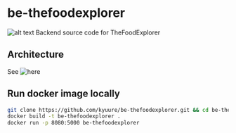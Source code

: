 # be-thefoodexplorer

![alt text](https://github.com/kyuure/be-thefoodexplorer/blob/main/img/v1.0.png "Server Topology")
Backend source code for TheFoodExplorer


## Architecture
See ![here](https://docs.google.com/presentation/d/1f8nl-JyYW6cXSfhCECTw_V_pQeOYsfTQ-flmfxzbivU/edit?usp=sharing "API Architecture")


## Run docker image locally
```sh
git clone https://github.com/kyuure/be-thefoodexplorer.git && cd be-thefoodexplorer
docker build -t be-thefoodexplorer .
docker run -p 8080:5000 be-thefoodexplorer
```
